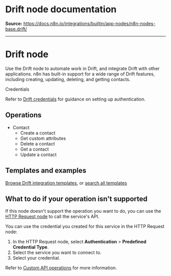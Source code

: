 # Drift node documentation

**Source:** https://docs.n8n.io/integrations/builtin/app-nodes/n8n-nodes-base.drift/

---

# Drift node

Use the Drift node to automate work in Drift, and integrate Drift with other applications. n8n has built-in support for a wide range of Drift features, including creating, updating, deleting, and getting contacts.

Credentials

Refer to [Drift credentials](../../credentials/drift/) for guidance on setting up authentication.

## Operations

- Contact
  - Create a contact
  - Get custom attributes
  - Delete a contact
  - Get a contact
  - Update a contact

## Templates and examples

[Browse Drift integration templates](https://n8n.io/integrations/drift/), or [search all templates](https://n8n.io/workflows/)

## What to do if your operation isn't supported

If this node doesn't support the operation you want to do, you can use the [HTTP Request node](../../core-nodes/n8n-nodes-base.httprequest/) to call the service's API.

You can use the credential you created for this service in the HTTP Request node:

1. In the HTTP Request node, select **Authentication** > **Predefined Credential Type**.
2. Select the service you want to connect to.
3. Select your credential.

Refer to [Custom API operations](../../../custom-operations/) for more information.
